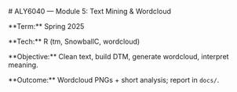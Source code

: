 \# ALY6040 — Module 5: Text Mining \& Wordcloud

\*\*Term:\*\* Spring 2025  

\*\*Tech:\*\* R (tm, SnowballC, wordcloud)



\*\*Objective:\*\* Clean text, build DTM, generate wordcloud, interpret meaning.  

\*\*Outcome:\*\* Wordcloud PNGs + short analysis; report in `docs/`.



